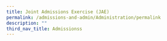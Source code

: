 ```yaml
---
title: Joint Admissions Exercise (JAE)
permalink: /admissions-and-admin/Administration/permalink
description: ""
third_nav_title: Admissionss
---
```


